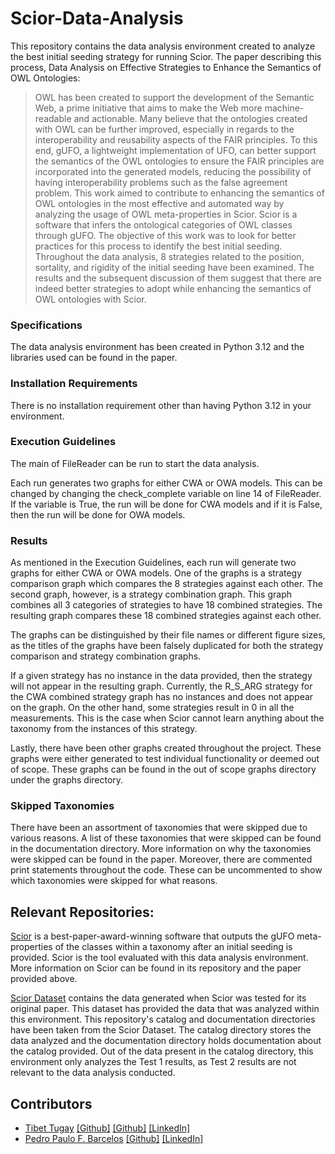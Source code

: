# Scior-Data-Analysis
This repository contains the data analysis environment created to analyze the best initial seeding strategy for running Scior. The paper describing this process, Data Analysis on Effective Strategies to Enhance the Semantics of OWL Ontologies:

> OWL has been created to support the development of the Semantic Web, a prime initiative that aims to make the Web more machine-readable and actionable. Many believe that the ontologies created with OWL can be further improved, especially in regards to the interoperability and reusability aspects of the FAIR principles. To this end, gUFO, a lightweight implementation of UFO, can better support the semantics of the OWL ontologies to ensure the FAIR principles are incorporated into the generated models, reducing the possibility of having interoperability problems such as the false agreement problem. This work aimed to contribute to enhancing the semantics of OWL ontologies in the most effective and automated way by analyzing the usage of OWL meta-properties in Scior. Scior is a software that infers the ontological categories of OWL classes through gUFO. The objective of this work was to look for better practices for this process to identify the best initial seeding. Throughout the data analysis, 8 strategies related to the position, sortality, and rigidity of the initial seeding have been examined. The results and the subsequent discussion of them suggest that there are indeed better strategies to adopt while enhancing the semantics of OWL ontologies with Scior. 

### Specifications
The data analysis environment has been created in Python 3.12 and the libraries used can be found in the paper.

### Installation Requirements
There is no installation requirement other than having Python 3.12 in your environment.

### Execution Guidelines
The main of FileReader can be run to start the data analysis. 

Each run generates two graphs for either CWA or OWA models. This can be changed by changing the check_complete variable on line 14 of FileReader. If the variable is True, the run will be done for CWA models and if it is False, then the run will be done for OWA models.

### Results
As mentioned in the Execution Guidelines, each run will generate two graphs for either CWA or OWA models. One of the graphs is a strategy comparison graph which compares the 8 strategies against each other. The second graph, however, is a strategy combination graph. This graph combines all 3 categories of strategies to have 18 combined strategies. The resulting graph compares these 18 combined strategies against each other.

The graphs can be distinguished by their file names or different figure sizes, as the titles of the graphs have been falsely duplicated for both the strategy comparison and strategy combination graphs.

If a given strategy has no instance in the data provided, then the strategy will not appear in the resulting graph. Currently, the R_S_ARG strategy for the CWA combined strategy graph has no instances and does not appear on the graph. On the other hand, some strategies result in 0 in all the measurements. This is the case when Scior cannot learn anything about the taxonomy from the instances of this strategy.

Lastly, there have been other graphs created throughout the project. These graphs were either generated to test individual functionality or deemed out of scope. These graphs can be found in the out of scope graphs directory under the graphs directory.

### Skipped Taxonomies
There have been an assortment of taxonomies that were skipped due to various reasons. A list of these taxonomies that were skipped can be found in the documentation directory. More information on why the taxonomies were skipped can be found in the paper. Moreover, there are commented print statements throughout the code. These can be uncommented to show which taxonomies were skipped for what reasons.

## Relevant Repositories:
[Scior](https://github.com/unibz-core/Scior) is a best-paper-award-winning software that outputs the gUFO meta-properties of the classes within a taxonomy after an initial seeding is provided. Scior is the tool evaluated with this data analysis environment. More information on Scior can be found in its repository and the paper provided above.

[Scior Dataset](https://github.com/unibz-core/Scior-Dataset) contains the data generated when Scior was tested for its original paper. This dataset has provided the data that was analyzed within this environment. This repository's catalog and documentation directories have been taken from the Scior Dataset. The catalog directory stores the data analyzed and the documentation directory holds documentation about the catalog provided. Out of the data present in the catalog directory, this environment only analyzes the Test 1 results, as Test 2 results are not relevant to the data analysis conducted.

## Contributors
* [Tibet Tugay](https://orcid.org/0009-0007-8315-9760) [[Github]](https://github.com/taybtt) [[Github]](https://github.com/ttugay) [[LinkedIn]](https://www.linkedin.com/in/tibet-tugay-084583281/)
* [Pedro Paulo F. Barcelos](https://orcid.org/0000-0003-2736-7817) [[Github]](https://github.com/pedropaulofb) [[LinkedIn]](https://www.linkedin.com/in/pedro-paulo-favato-barcelos/)
